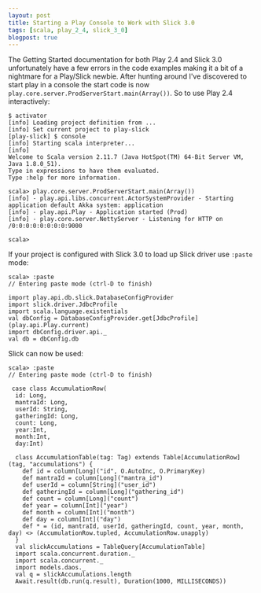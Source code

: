 ```yaml
---
layout: post
title: Starting a Play Console to Work with Slick 3.0
tags: [scala, play_2_4, slick_3_0]
blogpost: true
---
```


The Getting Started documentation for both Play 2.4 and Slick 3.0 unfortunately have a few errors in the code examples making it a bit of a nightmare for a Play/Slick newbie. After hunting around I've discovered to start play in a console the start code is now `play.core.server.ProdServerStart.main(Array())`. So to use Play 2.4 interactively:

<pre><code class="bash">$ activator
[info] Loading project definition from ...
[info] Set current project to play-slick
[play-slick] $ console
[info] Starting scala interpreter...
[info] 
Welcome to Scala version 2.11.7 (Java HotSpot(TM) 64-Bit Server VM, Java 1.8.0_51).
Type in expressions to have them evaluated.
Type :help for more information.

scala> play.core.server.ProdServerStart.main(Array())
[info] - play.api.libs.concurrent.ActorSystemProvider - Starting application default Akka system: application
[info] - play.api.Play - Application started (Prod)
[info] - play.core.server.NettyServer - Listening for HTTP on /0:0:0:0:0:0:0:0:9000

scala>
</code></pre>

If your project is configured with Slick 3.0 to load up Slick driver use `:paste` mode:

<pre><code class="bash">scala> :paste
// Entering paste mode (ctrl-D to finish)

import play.api.db.slick.DatabaseConfigProvider
import slick.driver.JdbcProfile
import scala.language.existentials
val dbConfig = DatabaseConfigProvider.get[JdbcProfile](play.api.Play.current)
import dbConfig.driver.api._
val db = dbConfig.db
</code></pre>

Slick can now be used:

<pre><code class="bash">scala> :paste
// Entering paste mode (ctrl-D to finish)

 case class AccumulationRow(
  id: Long,
  mantraId: Long,
  userId: String,
  gatheringId: Long,
  count: Long,
  year:Int,
  month:Int,
  day:Int)

  class AccumulationTable(tag: Tag) extends Table[AccumulationRow](tag, "accumulations") {
    def id = column[Long]("id", O.AutoInc, O.PrimaryKey)
    def mantraId = column[Long]("mantra_id")
    def userId = column[String]("user_id")
    def gatheringId = column[Long]("gathering_id")
    def count = column[Long]("count")
    def year = column[Int]("year")
    def month = column[Int]("month")
    def day = column[Int]("day")
    def * = (id, mantraId, userId, gatheringId, count, year, month, day) <> (AccumulationRow.tupled, AccumulationRow.unapply)
  }
  val slickAccumulations = TableQuery[AccumulationTable]
  import scala.concurrent.duration._
  import scala.concurrent._
  import models.daos._
  val q = slickAccumulations.length
  Await.result(db.run(q.result), Duration(1000, MILLISECONDS))
</code></pre>